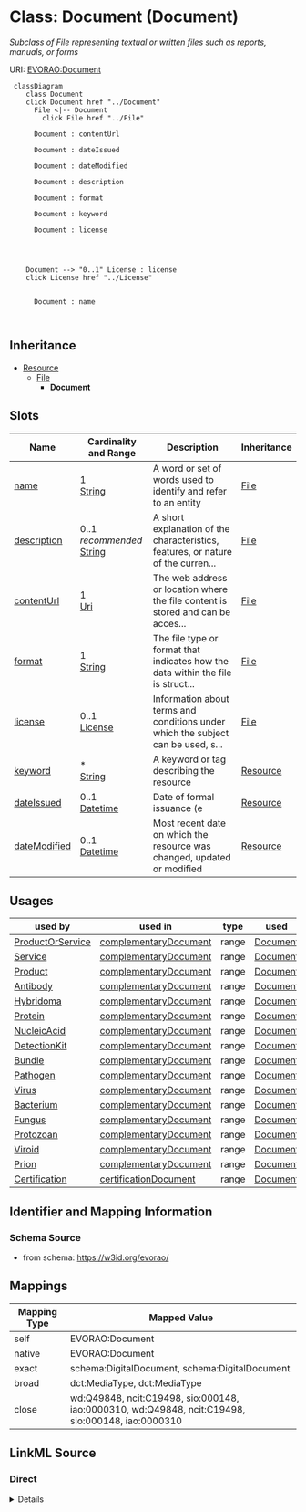

# Class: Document (Document) 


_Subclass of File representing textual or written files such as reports, manuals, or forms_





URI: [EVORAO:Document](https://w3id.org/evorao/Document)






```mermaid
 classDiagram
    class Document
    click Document href "../Document"
      File <|-- Document
        click File href "../File"
      
      Document : contentUrl
        
      Document : dateIssued
        
      Document : dateModified
        
      Document : description
        
      Document : format
        
      Document : keyword
        
      Document : license
        
          
    
    
    Document --> "0..1" License : license
    click License href "../License"

        
      Document : name
        
      
```





## Inheritance
* [Resource](Resource.md)
    * [File](File.md)
        * **Document**



## Slots

| Name | Cardinality and Range | Description | Inheritance |
| ---  | --- | --- | --- |
| [name](name.md) | 1 <br/> [String](String.md) | A word or set of words used to identify and refer to an entity | [File](File.md) |
| [description](description.md) | 0..1 _recommended_ <br/> [String](String.md) | A short explanation of the characteristics, features, or nature of the curren... | [File](File.md) |
| [contentUrl](contentUrl.md) | 1 <br/> [Uri](Uri.md) | The web address or location where the file content is stored and can be acces... | [File](File.md) |
| [format](format.md) | 1 <br/> [String](String.md) | The file type or format that indicates how the data within the file is struct... | [File](File.md) |
| [license](license.md) | 0..1 <br/> [License](License.md) | Information about terms and conditions under which the subject can be used, s... | [File](File.md) |
| [keyword](keyword.md) | * <br/> [String](String.md) | A keyword or tag describing the resource | [Resource](Resource.md) |
| [dateIssued](dateIssued.md) | 0..1 <br/> [Datetime](Datetime.md) | Date of formal issuance (e | [Resource](Resource.md) |
| [dateModified](dateModified.md) | 0..1 <br/> [Datetime](Datetime.md) | Most recent date on which the resource was changed, updated or modified | [Resource](Resource.md) |





## Usages

| used by | used in | type | used |
| ---  | --- | --- | --- |
| [ProductOrService](ProductOrService.md) | [complementaryDocument](complementaryDocument.md) | range | [Document](Document.md) |
| [Service](Service.md) | [complementaryDocument](complementaryDocument.md) | range | [Document](Document.md) |
| [Product](Product.md) | [complementaryDocument](complementaryDocument.md) | range | [Document](Document.md) |
| [Antibody](Antibody.md) | [complementaryDocument](complementaryDocument.md) | range | [Document](Document.md) |
| [Hybridoma](Hybridoma.md) | [complementaryDocument](complementaryDocument.md) | range | [Document](Document.md) |
| [Protein](Protein.md) | [complementaryDocument](complementaryDocument.md) | range | [Document](Document.md) |
| [NucleicAcid](NucleicAcid.md) | [complementaryDocument](complementaryDocument.md) | range | [Document](Document.md) |
| [DetectionKit](DetectionKit.md) | [complementaryDocument](complementaryDocument.md) | range | [Document](Document.md) |
| [Bundle](Bundle.md) | [complementaryDocument](complementaryDocument.md) | range | [Document](Document.md) |
| [Pathogen](Pathogen.md) | [complementaryDocument](complementaryDocument.md) | range | [Document](Document.md) |
| [Virus](Virus.md) | [complementaryDocument](complementaryDocument.md) | range | [Document](Document.md) |
| [Bacterium](Bacterium.md) | [complementaryDocument](complementaryDocument.md) | range | [Document](Document.md) |
| [Fungus](Fungus.md) | [complementaryDocument](complementaryDocument.md) | range | [Document](Document.md) |
| [Protozoan](Protozoan.md) | [complementaryDocument](complementaryDocument.md) | range | [Document](Document.md) |
| [Viroid](Viroid.md) | [complementaryDocument](complementaryDocument.md) | range | [Document](Document.md) |
| [Prion](Prion.md) | [complementaryDocument](complementaryDocument.md) | range | [Document](Document.md) |
| [Certification](Certification.md) | [certificationDocument](certificationDocument.md) | range | [Document](Document.md) |






## Identifier and Mapping Information







### Schema Source


* from schema: https://w3id.org/evorao/




## Mappings

| Mapping Type | Mapped Value |
| ---  | ---  |
| self | EVORAO:Document |
| native | EVORAO:Document |
| exact | schema:DigitalDocument, schema:DigitalDocument |
| broad | dct:MediaType, dct:MediaType |
| close | wd:Q49848, ncit:C19498, sio:000148, iao:0000310, wd:Q49848, ncit:C19498, sio:000148, iao:0000310 |







## LinkML Source

<!-- TODO: investigate https://stackoverflow.com/questions/37606292/how-to-create-tabbed-code-blocks-in-mkdocs-or-sphinx -->

### Direct

<details>
```yaml
name: Document
description: Subclass of File representing textual or written files such as reports,
  manuals, or forms
title: Document
from_schema: https://w3id.org/evorao/
exact_mappings:
- schema:DigitalDocument
- schema:DigitalDocument
close_mappings:
- wd:Q49848
- ncit:C19498
- sio:000148
- iao:0000310
- wd:Q49848
- ncit:C19498
- sio:000148
- iao:0000310
broad_mappings:
- dct:MediaType
- dct:MediaType
is_a: File

```
</details>

### Induced

<details>
```yaml
name: Document
description: Subclass of File representing textual or written files such as reports,
  manuals, or forms
title: Document
from_schema: https://w3id.org/evorao/
exact_mappings:
- schema:DigitalDocument
- schema:DigitalDocument
close_mappings:
- wd:Q49848
- ncit:C19498
- sio:000148
- iao:0000310
- wd:Q49848
- ncit:C19498
- sio:000148
- iao:0000310
broad_mappings:
- dct:MediaType
- dct:MediaType
is_a: File
attributes:
  name:
    name: name
    description: A word or set of words used to identify and refer to an entity
    title: name
    from_schema: https://w3id.org/evorao/
    exact_mappings:
    - schema:name
    - vcard:fn
    close_mappings:
    - rdfs:label
    - dct:title
    rank: 1000
    slot_uri: foaf:name
    alias: name
    owner: Document
    domain_of:
    - File
    - PersonOrOrganization
    - ContactPoint
    range: string
    required: true
    multivalued: false
  description:
    name: description
    description: A short explanation of the characteristics, features, or nature of
      the current item
    title: description
    comments:
    - Describe this item in few lines. This description will serve as a summary to
      present the resource
    from_schema: https://w3id.org/evorao/
    exact_mappings:
    - schema:description
    close_mappings:
    - schema:description
    rank: 1000
    slot_uri: dct:description
    alias: description
    owner: Document
    domain_of:
    - File
    - Dataset
    - DataService
    - Term
    - PersonOrOrganization
    - ContactPoint
    - License
    - Certification
    range: string
    required: false
    recommended: true
    multivalued: false
  contentUrl:
    name: contentUrl
    description: The web address or location where the file content is stored and
      can be accessed or downloaded.
    title: content URL
    from_schema: https://w3id.org/evorao/
    exact_mappings:
    - schema:contentUrl
    rank: 1000
    alias: contentUrl
    owner: Document
    domain_of:
    - File
    range: uri
    required: true
    multivalued: false
  format:
    name: format
    description: The file type or format that indicates how the data within the file
      is structured
    title: format
    from_schema: https://w3id.org/evorao/
    exact_mappings:
    - schema:fileFormat
    - dct:format
    close_mappings:
    - schema:encodingFormat
    rank: 1000
    alias: format
    owner: Document
    domain_of:
    - File
    range: string
    required: true
    multivalued: false
  license:
    name: license
    description: Information about terms and conditions under which the subject can
      be used, shared, or distributed, indicating any restrictions or permissions
    title: license
    from_schema: https://w3id.org/evorao/
    exact_mappings:
    - dct:license
    - schema:license
    close_mappings:
    - wdp:P275
    rank: 1000
    slot_uri: dct:license
    alias: license
    owner: Document
    domain_of:
    - File
    - DataProvider
    range: License
    required: false
    multivalued: false
  keyword:
    name: keyword
    description: A keyword or tag describing the resource
    title: keyword
    from_schema: https://w3id.org/evorao/
    rank: 1000
    slot_uri: dcat:keyword
    alias: keyword
    owner: Document
    domain_of:
    - Resource
    range: string
    required: false
    multivalued: true
  dateIssued:
    name: dateIssued
    description: Date of formal issuance (e.g., publication) of the resource
    title: date issued
    comments:
    - encoded using the relevant ISO 8601 Date and Time compliant string [DATETIME]
    from_schema: https://w3id.org/evorao/
    exact_mappings:
    - sepio:0000051
    close_mappings:
    - schema:datePublished
    - schema:dateCreated
    rank: 1000
    slot_uri: dct:issued
    alias: dateIssued
    owner: Document
    domain_of:
    - Resource
    range: datetime
    required: false
    multivalued: false
  dateModified:
    name: dateModified
    description: Most recent date on which the resource was changed, updated or modified
    title: date modified
    comments:
    - encoded using the relevant ISO 8601 Date and Time compliant string [DATETIME]
    from_schema: https://w3id.org/evorao/
    exact_mappings:
    - sepio:0000036
    close_mappings:
    - schema:dateModified
    rank: 1000
    slot_uri: dct:modified
    alias: dateModified
    owner: Document
    domain_of:
    - Resource
    range: datetime
    required: false
    multivalued: false

```
</details>